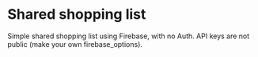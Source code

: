 # Shared shopping list

Simple shared shopping list using Firebase, with no Auth. API keys are not public (make your own firebase_options).
